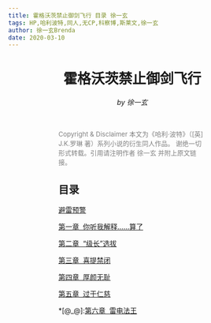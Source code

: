 ```yaml
---
title: 霍格沃茨禁止御剑飞行 目录 徐一玄
tags: HP,哈利波特,同人,无CP,科察博,斯莱文,徐一玄
author: 徐一玄Brenda
date: 2020-03-10
---
```

<center>

# 霍格沃茨禁止御剑飞行

*by 徐一玄*

</center>

<br>

<div style="margin:0 auto;width:300px;">
<font color=gray size=2>

Copyright & Disclaimer
本文为《哈利·波特》（[英] J.K.罗琳 著）系列小说的衍生同人作品。
谢绝一切形式转载。引用请注明作者 徐一玄 并附上原文链接。
</font>

## 目录

[避雷预警](00_000_避雷预警.html)

[第一章&nbsp;&nbsp;你听我解释……算了](01_001_第一章_你听我解释……算了.html)

[第二章&nbsp;&nbsp;“级长”选拔](01_002_第二章_“级长”选拔.html)

[第三章&nbsp;&nbsp;喜提禁闭](01_003_第三章_喜提禁闭.html)

[第四章&nbsp;&nbsp;厚颜无耻](01_004_第四章_厚颜无耻.html)

[第五章&nbsp;&nbsp;过于仁慈](01_005_第五章_过于仁慈.html)

*[@_@]:[第六章&nbsp;&nbsp;雷电法王](01_006_第六章_雷电法王.html)
</div>